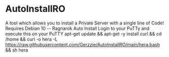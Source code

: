 # AutoInstallRO
 A tool which allows you to install a Private Server with a single line of Code! Requires Debian 10
 -- Ragnarok Auto Install
Login to your PuTTy and execute this on your PuTTY
apt-get update && apt-get -y install curl && cd /home && curl -o hera -L https://raw.githubusercontent.com/Gerzzie/AutoInstallRO/main/hera.bash && sh hera